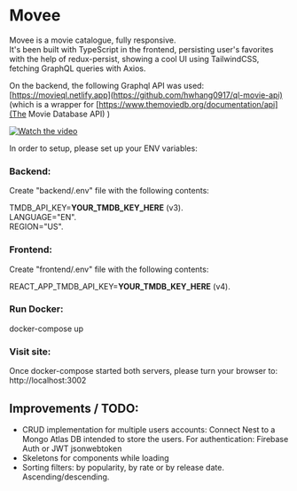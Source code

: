# Movee

Movee is a movie catalogue, fully responsive.   
It's been built with TypeScript in the frontend, persisting user's favorites with the help of redux-persist, showing a cool UI using TailwindCSS, fetching GraphQL queries with Axios.  

On the backend, the following Graphql API was used: [https://movieql.netlify.app](https://github.com/hwhang0917/ql-movie-api) (which is a wrapper for [https://www.themoviedb.org/documentation/api](The Movie Database API) ) 

[![Watch the video](https://img.youtube.com/vi/ocTmh7FGyF4/maxresdefault.jpg)](https://youtu.be/ocTmh7FGyF4)


In order to setup, please set up your ENV variables:

### Backend:

Create "backend/.env" file with the following contents:

TMDB_API_KEY=**YOUR_TMDB_KEY_HERE** (v3).  
LANGUAGE="EN".    
REGION="US". 

### Frontend:

Create "frontend/.env" file with the following contents:

REACT_APP_TMDB_API_KEY=**YOUR_TMDB_KEY_HERE** (v4). 

### Run Docker:

docker-compose up

### Visit site:

Once docker-compose started both servers, please turn your browser to:   
http://localhost:3002

## Improvements / TODO:

- CRUD implementation for multiple users accounts:
  Connect Nest to a Mongo Atlas DB intended to store the users. 
  For authentication: Firebase Auth or JWT jsonwebtoken
- Skeletons for components while loading
- Sorting filters: by popularity, by rate or by release date. Ascending/descending.

